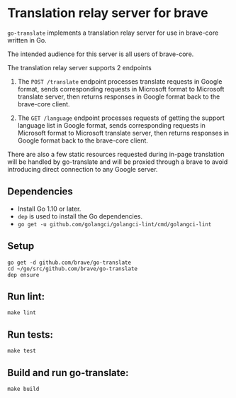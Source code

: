 # Translation relay server for brave

`go-translate` implements a translation relay server for use in brave-core written in Go.

The intended audience for this server is all users of brave-core.

The translation relay server supports 2 endpoints

1) The `POST /translate` endpoint processes translate requests in Google format, sends corresponding requests in Microsoft format to Microsoft translate server, then returns responses in Google format back to the brave-core client.

2) The `GET /language` endpoint processes requests of getting the support language list in Google format, sends corresponding requests in Microsoft format to Microsoft translate server, then returns responses in Google format back to the brave-core client.

There are also a few static resources requested during in-page translation will be handled by go-translate and will be proxied through a brave to avoid introducing direct connection to any Google server.


## Dependencies

- Install Go 1.10 or later.
- `dep` is used to install the Go dependencies.
- `go get -u github.com/golangci/golangci-lint/cmd/golangci-lint`

## Setup

```
go get -d github.com/brave/go-translate
cd ~/go/src/github.com/brave/go-translate
dep ensure
```

## Run lint:

`make lint`

## Run tests:

`make test`

## Build and run go-translate:

`make build`
